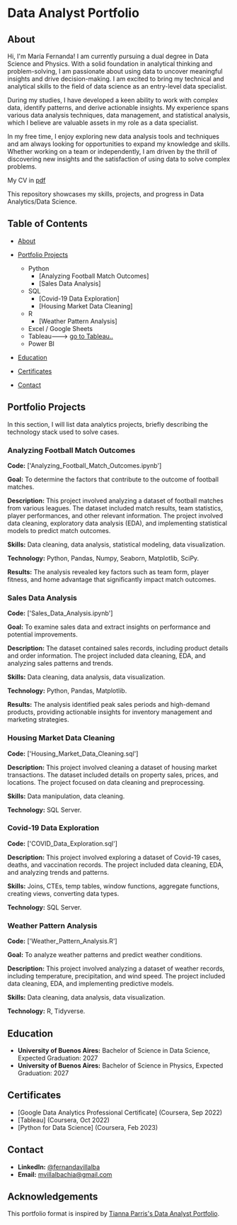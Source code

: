 # Data Analyst Portfolio

## About
Hi, I'm María Fernanda! I am currently pursuing a dual degree in Data Science and Physics. With a solid foundation in analytical thinking and problem-solving, I am passionate about using data to uncover meaningful insights and drive decision-making. I am excited to bring my technical and analytical skills to the field of data science as an entry-level data specialist.

During my studies, I have developed a keen ability to work with complex data, identify patterns, and derive actionable insights. My experience spans various data analysis techniques, data management, and statistical analysis, which I believe are valuable assets in my role as a data specialist.

In my free time, I enjoy exploring new data analysis tools and techniques and am always looking for opportunities to expand my knowledge and skills. Whether working on a team or independently, I am driven by the thrill of discovering new insights and the satisfaction of using data to solve complex problems.

My CV in [pdf](https://github.com/tiannaparris/Data-Analysis-Portfolio/blob/main/Tianna%20Parris%20CV.pdf)

This repository showcases my skills, projects, and progress in Data Analytics/Data Science.

## Table of Contents
- [About](https://github.com/FernandaVil/Data-Portfolio/blob/main/README.md#about)
- [Portfolio Projects](https://github.com/FernandaVil/Data-Portfolio/blob/main/README.md#portfolio-projects)
  - Python
    - [Analyzing Football Match Outcomes]
    - [Sales Data Analysis]
  - SQL
    - [Covid-19 Data Exploration]
    - [Housing Market Data Cleaning]
  - R
    - [Weather Pattern Analysis]
  - Excel / Google Sheets
  - Tableau---> [go to Tableau..](https://public.tableau.com/app/profile/m.fernanda.villalba)
  - Power BI



- [Education](https://github.com/FernandaVil/Data-Portfolio/blob/main/README.md#education)
- [Certificates](https://github.com/FernandaVil/Data-Portfolio/blob/main/README.md#certificates)
- [Contact](https://github.com/FernandaVil/Data-Portfolio/blob/main/README.md#contacts)

## Portfolio Projects
In this section, I will list data analytics projects, briefly describing the technology stack used to solve cases.

### Analyzing Football Match Outcomes
**Code:** ['Analyzing_Football_Match_Outcomes.ipynb']

**Goal:** To determine the factors that contribute to the outcome of football matches.

**Description:** This project involved analyzing a dataset of football matches from various leagues. The dataset included match results, team statistics, player performances, and other relevant information. The project involved data cleaning, exploratory data analysis (EDA), and implementing statistical models to predict match outcomes.

**Skills:** Data cleaning, data analysis, statistical modeling, data visualization.

**Technology:** Python, Pandas, Numpy, Seaborn, Matplotlib, SciPy.

**Results:** The analysis revealed key factors such as team form, player fitness, and home advantage that significantly impact match outcomes.

### Sales Data Analysis
**Code:** ['Sales_Data_Analysis.ipynb']

**Goal:** To examine sales data and extract insights on performance and potential improvements.

**Description:** The dataset contained sales records, including product details and order information. The project included data cleaning, EDA, and analyzing sales patterns and trends.

**Skills:** Data cleaning, data analysis, data visualization.

**Technology:** Python, Pandas, Matplotlib.

**Results:** The analysis identified peak sales periods and high-demand products, providing actionable insights for inventory management and marketing strategies.

### Housing Market Data Cleaning
**Code:** ['Housing_Market_Data_Cleaning.sql']

**Description:** This project involved cleaning a dataset of housing market transactions. The dataset included details on property sales, prices, and locations. The project focused on data cleaning and preprocessing.

**Skills:** Data manipulation, data cleaning.

**Technology:** SQL Server.

### Covid-19 Data Exploration
**Code:** ['COVID_Data_Exploration.sql']

**Description:** This project involved exploring a dataset of Covid-19 cases, deaths, and vaccination records. The project included data cleaning, EDA, and analyzing trends and patterns.

**Skills:** Joins, CTEs, temp tables, window functions, aggregate functions, creating views, converting data types.

**Technology:** SQL Server.

### Weather Pattern Analysis
**Code:** ['Weather_Pattern_Analysis.R']

**Goal:** To analyze weather patterns and predict weather conditions.

**Description:** This project involved analyzing a dataset of weather records, including temperature, precipitation, and wind speed. The project included data cleaning, EDA, and implementing predictive models.

**Skills:** Data cleaning, data analysis, data visualization.

**Technology:** R, Tidyverse.

## Education
- **University of Buenos Aires:** Bachelor of Science in Data Science, Expected Graduation: 2027
- **University of Buenos Aires:** Bachelor of Science in Physics, Expected Graduation: 2027

## Certificates
- [Google Data Analytics Professional Certificate] (Coursera, Sep 2022)
- [Tableau] (Coursera, Oct 2022)
- [Python for Data Science] (Coursera, Feb 2023)

## Contact
- **LinkedIn:** [@fernandavillalba](https://www.linkedin.com/in/fernanda-villalba/)
- **Email:** mvillalbachia@gmail.com

## Acknowledgements
This portfolio format is inspired by [Tianna Parris's Data Analyst Portfolio](https://github.com/TiannaParris/Data-Analyst-Portfolio).
